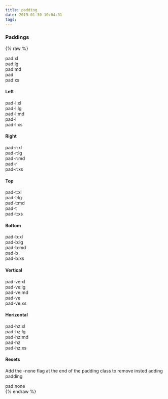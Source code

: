 ```yaml
---
title: padding
date: 2019-01-30 10:04:31
tags:
---
```



### Paddings

{% raw %}
<div class="content">
  <div class="block">
    <div>
      <div class="square cen:flex mar pad:xl">
        <div>pad:xl</div>
      </div>
      <div class="square cen:flex mar pad:lg">
        <div>pad:lg</div>
      </div>
      <div class="square cen:flex mar pad:md">
        <div>pad:md</div>
      </div>
      <div class="square cen:flex mar pad hey">
        <div>pad</div>
      </div>
      <div class="square cen:flex mar pad:xs">
        <div>pad:xs</div>
      </div>
    </div>
    <h4 id="left">Left</h4>
    <div>
      <div class="square cen:flex mar pad-l:xl">
        <div>pad-l:xl</div>
      </div>
      <div class="square cen:flex mar pad-l:lg">
        <div>pad-l:lg</div>
      </div>
      <div class="square cen:flex mar pad-l:md">
        <div>pad-l:md</div>
      </div>
      <div class="square cen:flex mar pad-l hey">
        <div>pad-l</div>
      </div>
      <div class="square cen:flex mar pad-l:xs">
        <div>pad-l:xs</div>
      </div>
    </div>
    <h4 id="right">Right</h4>
    <div>
      <div class="square cen:flex mar pad-r:xl">
        <div>pad-r:xl</div>
      </div>
      <div class="square cen:flex mar pad-r:lg">
        <div>pad-r:lg</div>
      </div>
      <div class="square cen:flex mar pad-r:md">
        <div>pad-r:md</div>
      </div>
      <div class="square cen:flex mar pad-r hey">
        <div>pad-r</div>
      </div>
      <div class="square cen:flex mar pad-r:xs">
        <div>pad-r:xs</div>
      </div>
    </div>
    <h4 id="top">Top</h4>
    <div>
      <div class="square cen:flex mar pad-t:xl">
        <div>pad-t:xl</div>
      </div>
      <div class="square cen:flex mar pad-t:lg">
        <div>pad-t:lg</div>
      </div>
      <div class="square cen:flex mar pad-t:md">
        <div>pad-t:md</div>
      </div>
      <div class="square cen:flex mar pad-t hey">
        <div>pad-t</div>
      </div>
      <div class="square cen:flex mar pad-t:xs">
        <div>pad-t:xs</div>
      </div>
    </div>
    <h4 id="bottom">Bottom</h4>
    <div>
      <div class="square cen:flex mar pad-b:xl">
        <div>pad-b:xl</div>
      </div>
      <div class="square cen:flex mar pad-b:lg">
        <div>pad-b:lg</div>
      </div>
      <div class="square cen:flex mar pad-b:md">
        <div>pad-b:md</div>
      </div>
      <div class="square cen:flex mar pad-b hey">
        <div>pad-b</div>
      </div>
      <div class="square cen:flex mar pad-b:xs">
        <div>pad-b:xs</div>
      </div>
    </div>
    <h4 id="vertical">Vertical</h4>
    <div>
      <div class="square cen:flex mar pad-ve:xl">
        <div>pad-ve:xl</div>
      </div>
      <div class="square cen:flex mar pad-ve:lg">
        <div>pad-ve:lg</div>
      </div>
      <div class="square cen:flex mar pad-ve:md">
        <div>pad-ve:md</div>
      </div>
      <div class="square cen:flex mar pad-ve hey">
        <div>pad-ve</div>
      </div>
      <div class="square cen:flex mar pad-ve:xs">
        <div>pad-ve:xs</div>
      </div>
    </div>      
    <h4 id="horizontal">Horizontal</h4>
    <div>
      <div class="square cen:flex mar pad-hz:xl">
        <div>pad-hz:xl</div>
      </div>
      <div class="square cen:flex mar pad-hz:lg">
        <div>pad-hz:lg</div>
      </div>
      <div class="square cen:flex mar pad-hz:md">
        <div>pad-hz:md</div>
      </div>
      <div class="square cen:flex mar pad-hz hey">
        <div>pad-hz</div>
      </div>
      <div class="square cen:flex mar pad-hz:xs">
        <div>pad-hz:xs</div>
      </div>
    </div>    
    <h4 id="resets">Resets</h4>
    <div>
      <p>Add the -none flag at the end of the padding class to remove insted adding padding</p>
      <div class="square cen:flex mar pad:none hey">
        <div>pad:none</div>
      </div>
    </div>    
  </div>
</div>
{% endraw %}